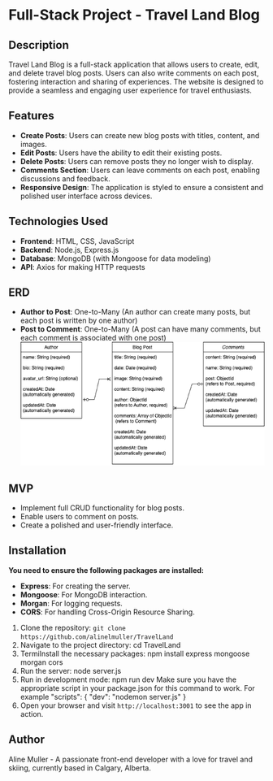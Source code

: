 # Full-Stack Project - Travel Land Blog

## Description
Travel Land Blog is a full-stack application that allows users to create, edit, and delete travel blog posts. Users can also write comments on each post, fostering interaction and sharing of experiences. The website is designed to provide a seamless and engaging user experience for travel enthusiasts.

## Features
- **Create Posts**: Users can create new blog posts with titles, content, and images.
- **Edit Posts**: Users have the ability to edit their existing posts.
- **Delete Posts**: Users can remove posts they no longer wish to display.
- **Comments Section**: Users can leave comments on each post, enabling discussions and feedback.
- **Responsive Design**: The application is styled to ensure a consistent and polished user interface across devices.

## Technologies Used
- **Frontend**: HTML, CSS, JavaScript
- **Backend**: Node.js, Express.js
- **Database**: MongoDB (with Mongoose for data modeling)
- **API**: Axios for making HTTP requests

## ERD
- **Author to Post**: One-to-Many (An author can create many posts, but each post is written by one author)
- **Post to Comment**: One-to-Many (A post can have many comments, but each comment is associated with one post)
![ERD](./client/img/TravelandERD.png)

## MVP
- Implement full CRUD functionality for blog posts.
- Enable users to comment on posts.
- Create a polished and user-friendly interface.

## Installation
**You need to ensure the following packages are installed:**
- **Express**: For creating the server.
- **Mongoose**: For MongoDB interaction.
- **Morgan**: For logging requests.
- **CORS**: For handling Cross-Origin Resource Sharing.
1. Clone the repository: `git clone https://github.com/alinelmuller/TravelLand`
2. Navigate to the project directory: cd TravelLand
3. TermiInstall the necessary packages: npm install express mongoose morgan cors
4. Run the server: node server.js
5. Run in development mode: npm run dev
Make sure you have the appropriate script in your package.json for this command to work. For example 
"scripts": {
    "dev": "nodemon server.js"
}
6. Open your browser and visit `http://localhost:3001` to see the app in action.

## Author
Aline Muller - A passionate front-end developer with a love for travel and skiing, currently based in Calgary, Alberta.